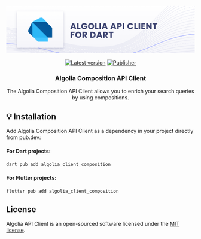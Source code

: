 <!-- centered logo -->
<p align="center">
  <a href="https://www.algolia.com">
    <img alt="Algolia for Dart" src="https://raw.githubusercontent.com/algolia/algoliasearch-client-common/master/banners/dart.png" >
  </a>
</p>

<!-- centered badges -->
<p align="center">
  <a href="https://pub.dartlang.org/packages/algolia_client_composition"><img src="https://img.shields.io/pub/v/algolia_client_composition.svg" alt="Latest version"></a>
  <a href="https://pub.dev/packages/algolia_client_composition/publisher"><img src="https://img.shields.io/pub/publisher/algolia_client_composition.svg" alt="Publisher"></a>
</p>

<h3 align="center">
  <strong>Algolia Composition API Client</strong>
</h3>

<p align="center">
  The Algolia Composition API Client allows you to enrich your search queries by using compositions.
</p>

## 💡 Installation

Add Algolia Composition API Client as a dependency in your project directly from pub.dev:

#### For Dart projects:

```shell
dart pub add algolia_client_composition
```

#### For Flutter projects:

```shell
flutter pub add algolia_client_composition
```

## License

Algolia API Client is an open-sourced software licensed under the [MIT license](LICENSE).
